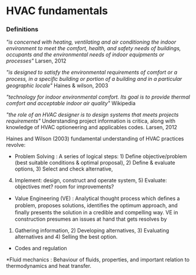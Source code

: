 # HVAC fundamentals

### Definitions 
_"is concerned with heating, ventilating and air conditioning the indoor environment to meet the comfort, health, and safety needs of buildings, occupants and the 
environmental needs of indoor equipments or processes"_ Larsen, 2012

_"is designed to satisfy the environmental requirements of comfort or a process, in a speciﬁc building or portion of a building and in a particular geographic
locale"_ Haines & wilson, 2003

_"technology for indoor environmental comfort. Its goal is to provide thermal comfort and acceptable indoor air quality"_ Wikipedia

_"the role of an HVAC designer is to design systems that meets projects requirements"_ Understanding project information is critica, along with knowledge of HVAC
optioneering and applicables codes. Larsen, 2012

Haines and Wilson (2003) fundamental understanding of HVAC practices revolve:
* Problem Solving
: A series of logical steps: 1) Define objective/problem (best suitable conditions & optimal proposal), 2) Define & evaluate options, 3) Select and check alternative,
4) Implement: design, construct and operate system, 5) Evaluate: objectives met? room for improvements? 

* Value Engineering (VE)
: Analytical thought process which deﬁnes a problem, proposes solutions, identiﬁes the optimum approach, and ﬁnally presents the solution in a credible and compelling
 way. VE in construction presumes an issues at hand that gets resolves by
 1) Gathering information, 2) Developing alternatives, 3) Evaluating alternatives and 4) Selling the best option.
  
* Codes and regulation

*Fluid mechanics
: Behaviour of fluids, properties, and important relation to thermodynamics and heat transfer.




